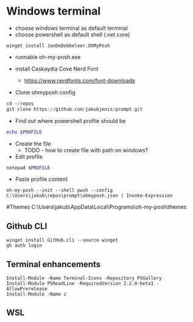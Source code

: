 # Windows terminal
* choose windows terminal as default terminal
* choose powershell as default shell (.net core)

```
winget install JanDeDobbeleer.OhMyPosh
``` 

* runnable oh-my-posh.exe
  
* install Caskaydia Cove Nerd Font
  * https://www.nerdfonts.com/font-downloads

* Clone ohmyposh config
```powershell
cd ~/repos
git clone https://github.com/jakubjenis/prompt.git
```

* Find out where powershell profile should be

```powershell
echo $PROFILE 
```

* Create the file
  * TODO - how to create file with path on windows?
* Edit profile

```powershell
notepad $PROFILE 
```

* Paste profile content
```
oh-my-posh --init --shell pwsh --config C:\Users\jakub\repos\prompt\ohmyposh.json | Invoke-Expression
```

#Themes
C:\Users\jakub\AppData\Local\Programs\oh-my-posh\themes

## Github CLI
```
winget install GitHub.cli --source winget
gh auth login
```

## Terminal enhancements
```
Install-Module -Name Terminal-Icons -Repository PSGallery
Install-Module PSReadLine -RequiredVersion 2.2.0-beta1 -AllowPrerelease
Install-Module -Name z
```

## WSL
